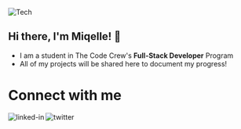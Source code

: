 ![Tech](https://media.giphy.com/media/jQoMk4rOThGxC9EmaV/source.gif)

## Hi there, I'm Miqelle! 👋
-   I am a student in The Code Crew's **Full-Stack Developer** Program
-   All of my projects will be shared here to document my progress!

# Connect with me

[<img align="left" alt="linked-in" src="https://img.shields.io/badge/linkedin-%230077B5.svg?&style=for-the-badge&logo=linkedin&logoColor=white" />](https://www.linkedin.com/in/miqelle)

[<img align="left" alt="twitter" src="https://img.shields.io/badge/twitter-%231DA1F2.svg?&style=for-the-badge&logo=twitter&logoColor=white" />](https://twitter.com/Coderm6)

